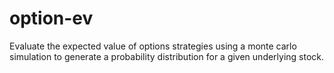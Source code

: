 # option-ev
Evaluate the expected value of options strategies using a monte carlo simulation
to generate a probability distribution for a given underlying stock.
